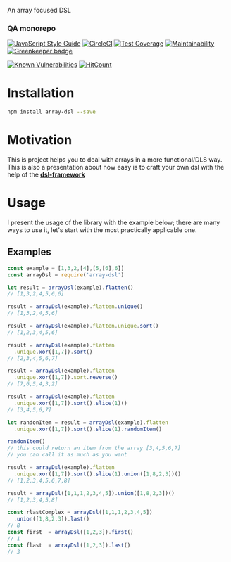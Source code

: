 
An array focused DSL
<!--- destination qa rewrite begin -->
### QA monorepo
[![JavaScript Style Guide](https://img.shields.io/badge/code_style-standard-brightgreen.svg)](https://standardjs.com)
[![CircleCI](https://circleci.com/gh/vidaxl-com/cowlog/tree/master.svg?style=svg)](https://circleci.com/gh/vidaxl-com/cowlog/tree/master)
[![Test Coverage](https://api.codeclimate.com/v1/badges/d3fce811aecbe5c73ffb/test_coverage)](https://codeclimate.com/github/vidaxl-com/cowlog/test_coverage)
[![Maintainability](https://api.codeclimate.com/v1/badges/d3fce811aecbe5c73ffb/maintainability)](https://codeclimate.com/github/vidaxl-com/cowlog/maintainability)
[![Greenkeeper badge](https://badges.greenkeeper.io/vidaxl-com/cowlog.svg)](https://greenkeeper.io/)

[![Known Vulnerabilities](https://snyk.io/test/github/vidaxl-com/cowlog/badge.svg?targetFile=packages%2Fdsl-framework%2Fpackage.json)](https://snyk.io/test/github/vidaxl-com/cowlog?targetFile=packages%2Fdsl-framework%2Fpackage.json)
[![HitCount](http://hits.dwyl.com/vidaxl.com/cowlog.svg)](http://hits.dwyl.com/{username}/{project-name})
<!---
[![FOSSA Status](https://app.fossa.io/api/projects/git%2Bgithub.com%2Fvidaxl-com%2Fcowlog.svg?type=shield)](https://app.fossa.io/projects/git%2Bgithub.com%2Fvidaxl-com%2Fcowlog?ref=badge_shield)
-->
<!--- destination qa rewrite end -->

# Installation
```bash
npm install array-dsl --save
```

# Motivation
This is project helps you to deal with arrays in a more functional/DLS way. This is also a presentation about how easy is to craft your own dsl with the help of the
**[dsl-framework](https://github.com/vidaxl-com/cowlog/tree/master/packages/dsl-framework)**
# Usage
I present the usage of the library with the example below; there are many ways to use it, let's start with the most
practically applicable one.

## Examples

```javascript 1.8
const example = [1,3,2,[4],[5,[6],6]]
const arrayDsl = require('array-dsl')

let result = arrayDsl(example).flatten()
// [1,3,2,4,5,6,6]

result = arrayDsl(example).flatten.unique()
// [1,3,2,4,5,6]

result = arrayDsl(example).flatten.unique.sort()
// [1,2,3,4,5,6]

result = arrayDsl(example).flatten
  .unique.xor([1,7]).sort()
// [2,3,4,5,6,7]

result = arrayDsl(example).flatten
  .unique.xor([1,7]).sort.reverse()
// [7,6,5,4,3,2]

result = arrayDsl(example).flatten
  .unique.xor([1,7]).sort().slice(1)()
// [3,4,5,6,7]

let randonItem = result = arrayDsl(example).flatten
  .unique.xor([1,7]).sort().slice(1).randomItem()

randonItem()
// this could return an item from the array [3,4,5,6,7]
// you can call it as much as you want

result = arrayDsl(example).flatten
  .unique.xor([1,7]).sort().slice(1).union([1,8,2,3])()
// [1,2,3,4,5,6,7,8]

result = arrayDsl([1,1,1,2,3,4,5]).union([1,8,2,3])()
// [1,2,3,4,5,8]

const rlastComplex = arrayDsl([1,1,1,2,3,4,5])
  .union([1,8,2,3]).last()
// 8
const first  = arrayDsl([1,2,3]).first()
// 1
const flast  = arrayDsl([1,2,3]).last()
// 3

```
